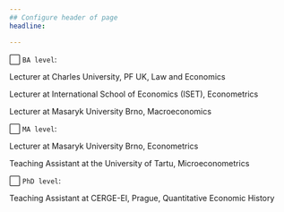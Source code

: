 ```yaml
---
## Configure header of page
headline: 

---
```


⬜ `BA level`:
 
Lecturer at Charles University, PF UK, Law and Economics

Lecturer at International School of Economics (ISET), Econometrics

Lecturer at Masaryk University Brno, Macroeconomics

⬜  `MA level`:

Lecturer at Masaryk University Brno, Econometrics

Teaching Assistant at the University of Tartu, Microeconometrics


⬜  `PhD level`:

Teaching Assistant at CERGE-EI, Prague, Quantitative Economic History

